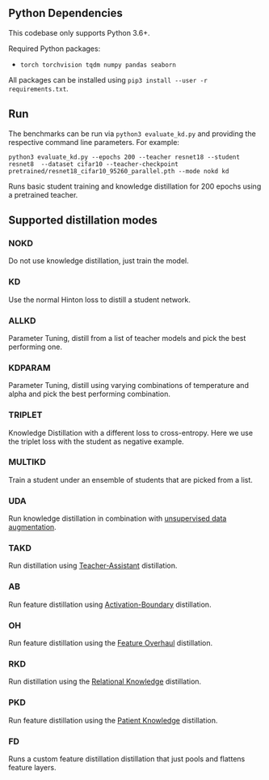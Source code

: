 ## Python Dependencies
This codebase only supports Python 3.6+.

Required Python packages:
- `torch torchvision tqdm numpy pandas seaborn`

All packages can be installed using `pip3 install --user -r requirements.txt`.

## Run
The benchmarks can be run via `python3 evaluate_kd.py` and providing the
respective command line parameters. For example:

`python3 evaluate_kd.py --epochs 200 --teacher resnet18 --student resnet8  --dataset cifar10 --teacher-checkpoint pretrained/resnet18_cifar10_95260_parallel.pth --mode nokd kd`

Runs basic student training and knowledge distillation for 200 epochs using a
pretrained teacher.


## Supported distillation modes

### NOKD
Do not use knowledge distillation, just train the model.
### KD
Use the normal Hinton loss to distill a student network.
### ALLKD
Parameter Tuning, distill from a list of teacher models and pick the best performing one.
### KDPARAM
Parameter Tuning, distill using varying combinations of temperature and alpha and pick the best performing combination.
### TRIPLET
Knowledge Distillation with a different loss to cross-entropy. Here we use the triplet loss with the student as negative example.
### MULTIKD
Train a student under an ensemble of students that are picked from a list.
### UDA
Run knowledge distillation in combination with [unsupervised data augmentation](https://github.com/google-research/uda).
### TAKD
Run distillation using [Teacher-Assistant](https://github.com/imirzadeh/Teacher-Assistant-Knowledge-Distillation) distillation.
### AB
Run feature distillation using [Activation-Boundary](https://github.com/bhheo/AB) distillation.
### OH
Run feature distillation using the [Feature Overhaul](https://github.com/clovaai/overhaul-distillation) distillation.
### RKD
Run distillation using the [Relational Knowledge](https://github.com/lenscloth/RKD) distillation.
### PKD
Run feature distillation using the [Patient Knowledge](https://github.com/intersun/PKD-for-BERT-Model-Compression) distillation.
### FD
Runs a custom feature distillation distillation that just pools and flattens feature layers.
